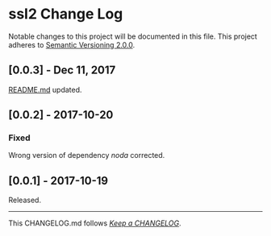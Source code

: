 #   ssl2 Change Log

Notable changes to this project will be documented in this file. This project adheres to [Semantic Versioning 2.0.0](http://semver.org/).

##  [0.0.3] - Dec 11, 2017

[README.md](./README.md) updated.

##	[0.0.2] - 2017-10-20

###	Fixed

Wrong version of dependency *noda* corrected.

##	[0.0.1] - 2017-10-19

Released.

---
This CHANGELOG.md follows [*Keep a CHANGELOG*](http://keepachangelog.com/).
